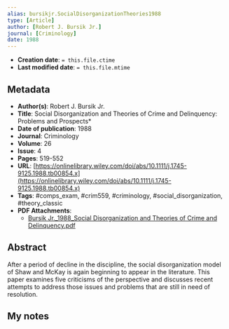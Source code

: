 ```yaml
---
alias: bursikjr.SocialDisorganizationTheories1988
type: [Article]
author: [Robert J. Bursik Jr.]
journal: [Criminology]
date: 1988
---
```


* **Creation date**: `= this.file.ctime`
* **Last modified date**: `= this.file.mtime`

## Metadata

* **Author(s)**: Robert J. Bursik Jr.
* **Title**: Social Disorganization and Theories of Crime and Delinquency: Problems and Prospects*
* **Date of publication**: 1988
* **Journal**: Criminology
* **Volume**: 26
* **Issue**: 4
* **Pages**: 519-552
* **URL**: [https://onlinelibrary.wiley.com/doi/abs/10.1111/j.1745-9125.1988.tb00854.x](https://onlinelibrary.wiley.com/doi/abs/10.1111/j.1745-9125.1988.tb00854.x)
* **Tags**: #comps_exam, #crim559, #criminology, #social_disorganization, #theory_classic
* **PDF Attachments**:
  * [Bursik Jr._1988_Social Disorganization and Theories of Crime and Delinquency.pdf](zotero://open-pdf/library/items/A923UTVE)

## Abstract

After a period of decline in the discipline, the social disorganization model of Shaw and McKay is again beginning to appear in the literature. This paper examines five criticisms of the perspective and discusses recent attempts to address those issues and problems that are still in need of resolution.

## My notes

